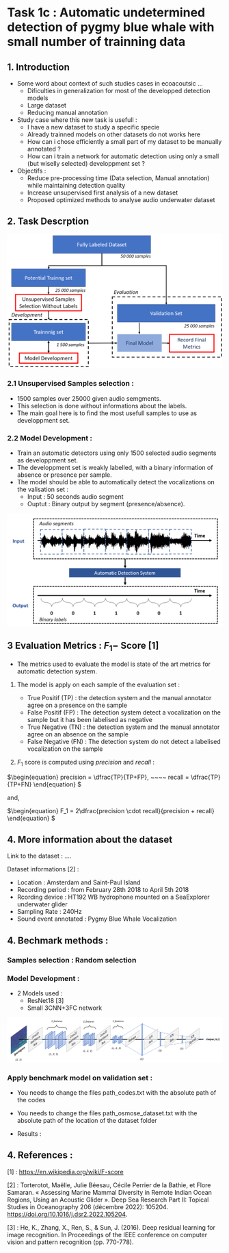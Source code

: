 # Task 1c : Automatic undetermined detection of pygmy blue whale with small number of trainning data

## 1. Introduction 

- Some word about context of such studies cases in ecoacoutsic ...
    - Dificulties in generalization for most of the developped detection models
    - Large dataset
    - Reducing manual annotation 
- Study case where this new task is usefull :
    - I have a new dataset to study a specific specie
    - Already trainned models on other datasets do not works here
    - How can i chose efficiently a small part of my dataset to be manually annotated ?
    - How can i train a network for automatic detection using only a small (but wiselly selected) developpment set ?
- Objectifs :
    - Reduce pre-processing time (Data selection, Manual annotation) while maintaining detection quality
    - Increase unsupervised first analysis of a new dataset
    - Proposed optimized methods to analyse audio underwater dataset 

## 2. Task Descrption  
![Alt text](task_fig2.png?raw=true "Test")


### 2.1 Unsupervised Samples selection : 
- 1500 samples over 25000 given audio semgments.
- This selection is done without informations about the labels.
- The main goal here is to find the most usefull samples to use as developpment set.  

### 2.2 Model Development : 
- Train an automatic detectors using only 1500 selected audio segments as developpment set.
- The developpment set is weakly labelled, with a binary information of absence or presence per sample.
- The model should be able to automatically detect the vocalizations on the valisation set :
    - Input : 50 seconds audio segment 
    - Ouptut : Binary output by segment (presence/absence).

![Alt text](task_fig.png?raw=true "Test")

## 3 Evaluation Metrics : $F_1-$ Score [1]

- The metrics used to evaluate the model is state of the art metrics for automatic detection system.

1) The model is apply on each sample of the evaluation set :
    - True Positif (TP) : the detection system and the manual annotator agree on a presence on the sample
    - False Positif (FP) : The detection system detect a vocalization on the sample but it has been labelised as negative
    - True Negative (TN) : the detection system and the manual annotator agree on an absence on the sample 
    - False Negative (FN) : The detection system do not detect a labelised vocalization on the sample 

2) $F_1$ score is computed using $precision$ and $recall$ :

$\begin{equation}
    precision = \dfrac{TP}{TP+FP}, ~~~~ recall = \dfrac{TP}{TP+FN}
\end{equation}
$

and, 

$\begin{equation}
    F_1 = 2\dfrac{precision \cdot recall}{precision + recall}
\end{equation}
$


## 4. More information about the dataset 
Link to the dataset : ....

Dataset informations [2] : 
- Location : Amsterdam and Saint-Paul Island
- Recording period : from February 28th 2018 to April 5th 2018 
- Rcording device : HT192 WB hydrophone mounted on a SeaExplorer underwater glider
- Sampling Rate : 240Hz
- Sound event annotated : Pygmy Blue Whale Vocalization


## 4. Bechmark methods :

### Samples selection : Random selection 
### Model Development : 
- 2 Models used :
    - ResNet18 [3]
    - Small 3CNN+3FC network 

![Alt text](Network_Schema.png?raw=true "Test")


### Apply benchmark model on validation set :

- You needs to change the files path_codes.txt with the absolute path of the codes
- You needs to change the files path_osmose_dataset.txt with the absolute path of the location of the dataset folder

- Results :


## 4. References :

[1] : https://en.wikipedia.org/wiki/F-score

[2] : Torterotot, Maëlle, Julie Béesau, Cécile Perrier de la Bathie, et Flore Samaran. « Assessing Marine Mammal Diversity in Remote Indian Ocean Regions, Using an Acoustic Glider ». Deep Sea Research Part II: Topical Studies in Oceanography 206 (décembre 2022): 105204. https://doi.org/10.1016/j.dsr2.2022.105204.

[3] : He, K., Zhang, X., Ren, S., & Sun, J. (2016). Deep residual learning for image recognition. In Proceedings of the IEEE conference on computer vision and pattern recognition (pp. 770-778).


